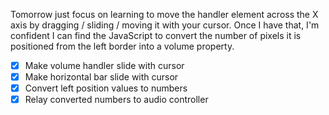 Tomorrow just focus on learning to move the handler element across the X axis by dragging / sliding / moving it with your cursor. Once I have that, I'm confident I can find the JavaScript to convert the number of pixels it is positioned from the left border into a volume property.

- [X] Make volume handler slide with cursor
- [X] Make horizontal bar slide with cursor
- [X] Convert left position values to numbers
- [X] Relay converted numbers to audio controller